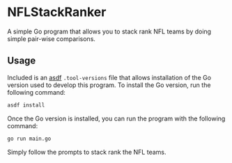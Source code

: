 # NFLStackRanker

A simple Go program that allows you to stack rank NFL teams by doing simple pair-wise comparisons.

## Usage

Included is an [asdf](https://asdf-vm.com/guide/getting-started.html) `.tool-versions` file that allows installation of the Go version used to develop this program. To install the Go version, run the following command:

```bash
asdf install
```

Once the Go version is installed, you can run the program with the following command:

```bash
go run main.go
```

Simply follow the prompts to stack rank the NFL teams.